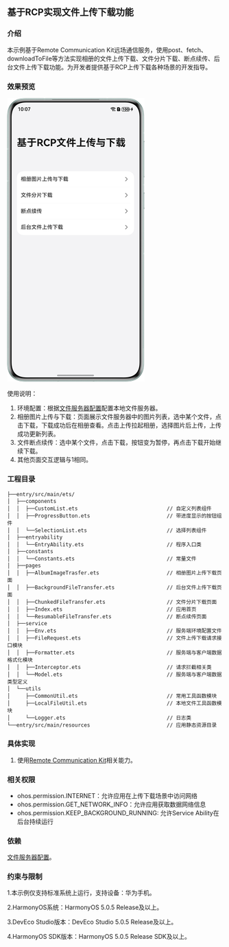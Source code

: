 ## 基于RCP实现文件上传下载功能

### 介绍

本示例基于Remote Communication Kit远场通信服务，使用post、fetch、downloadToFile等方法实现相册的文件上传下载、文件分片下载、断点续传、后台文件上传下载功能。为开发者提供基于RCP上传下载各种场景的开发指导。

### 效果预览

![](./screenshots/devices/home.png)

使用说明：
1. 环境配置：根据[文件服务器配置](./service/README.md)配置本地文件服务器。
2. 相册图片上传与下载：页面展示文件服务器中的图片列表，选中某个文件，点击下载，下载成功后在相册查看。点击上传拉起相册，选择图片后上传，上传成功更新列表。
3. 文件断点续传：选中某个文件，点击下载，按钮变为暂停，再点击下载开始继续下载。
4. 其他页面交互逻辑与1相同。

### 工程目录

```
├──entry/src/main/ets/                              
│  ├──components             
│  │  ├──CustomList.ets                             // 自定义列表组件
│  │  ├──ProgressButton.ets                         // 带进度显示的按钮组件
│  │  └──SelectionList.ets                          // 选择列表组件
│  ├──entryability
│  │  └──EntryAbility.ets                           // 程序入口类
│  ├──constants
│  │  └──Constants.ets                              // 常量文件
│  ├──pages             
│  │  ├──AlbumImageTrasfer.ets                      // 相册图片上传下载页面
│  │  ├──BackgroundFileTransfer.ets                 // 后台文件上传下载页面
│  │  ├──ChunkedFileTransfer.ets                    // 文件分片下载页面
│  │  ├──Index.ets                                  // 应用首页
│  │  └──ResumableFileTransfer.ets                  // 断点续传页面
│  ├──service             
│  │  ├──Env.ets                                    // 服务端环境配置文件
│  │  ├──FileRequest.ets                            // 文件上传下载请求接口模块
│  │  ├──Formatter.ets                              // 服务端与客户端数据格式化模块
│  │  ├──Interceptor.ets                            // 请求拦截相关类
│  │  └──Model.ets                                  // 服务端与客户端数据类型定义
│  └──utils
│     ├──CommonUtil.ets                             // 常用工具函数模块    
│     ├──LocalFileUtil.ets                          // 本地文件工具函数模块                        
│     └──Logger.ets                                 // 日志类
└──entry/src/main/resources                         // 应用静态资源目录
```

### 具体实现

1. 使用[Remote Communication Kit](https://developer.huawei.com/consumer/cn/doc/harmonyos-references/remote-communication-rcp)相关能力。

### 相关权限

- ohos.permission.INTERNET：允许应用在上传下载场景中访问网络
- ohos.permission.GET_NETWORK_INFO：允许应用获取数据网络信息
- ohos.permission.KEEP_BACKGROUND_RUNNING: 允许Service Ability在后台持续运行

### 依赖

[文件服务器配置](./service/README.md)。

### 约束与限制

1.本示例仅支持标准系统上运行，支持设备：华为手机。

2.HarmonyOS系统：HarmonyOS 5.0.5 Release及以上。

3.DevEco Studio版本：DevEco Studio 5.0.5 Release及以上。

4.HarmonyOS SDK版本：HarmonyOS 5.0.5 Release SDK及以上。

